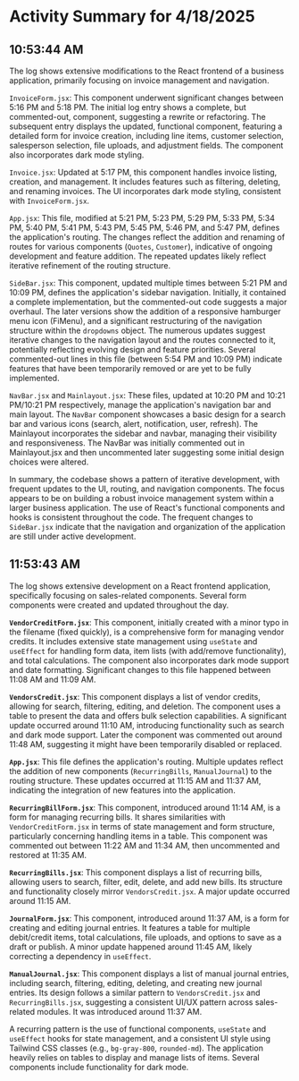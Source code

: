 # Activity Summary for 4/18/2025

## 10:53:44 AM
The log shows extensive modifications to the React frontend of a business application, primarily focusing on invoice management and navigation.

`InvoiceForm.jsx`:  This component underwent significant changes between 5:16 PM and 5:18 PM.  The initial log entry shows a complete, but commented-out, component, suggesting a rewrite or refactoring. The subsequent entry displays the updated, functional component,  featuring a detailed form for invoice creation, including line items, customer selection, salesperson selection, file uploads, and adjustment fields.  The component also incorporates dark mode styling.

`Invoice.jsx`: Updated at 5:17 PM, this component handles invoice listing, creation, and management. It includes features such as filtering, deleting, and renaming invoices.  The UI incorporates dark mode styling, consistent with `InvoiceForm.jsx`.

`App.jsx`: This file, modified at 5:21 PM, 5:23 PM, 5:29 PM, 5:33 PM, 5:34 PM, 5:40 PM, 5:41 PM, 5:43 PM, 5:45 PM, 5:46 PM, and 5:47 PM, defines the application's routing.  The changes reflect the addition and renaming of routes for various components (`Quotes`, `Customer`), indicative of ongoing development and feature addition.  The repeated updates likely reflect iterative refinement of the routing structure.


`SideBar.jsx`:  This component, updated multiple times between 5:21 PM and 10:09 PM, defines the application's sidebar navigation.  Initially, it contained a complete implementation, but the commented-out code suggests a major overhaul.  The later versions show the addition of a responsive hamburger menu icon (FiMenu), and a significant restructuring of the navigation structure within the `dropdowns` object.  The numerous updates suggest iterative changes to the navigation layout and the routes connected to it,  potentially reflecting evolving design and feature priorities.  Several commented-out lines in this file (between 5:54 PM and 10:09 PM) indicate features that have been temporarily removed or are yet to be fully implemented.


`NavBar.jsx` and `Mainlayout.jsx`: These files, updated at 10:20 PM and 10:21 PM/10:21 PM respectively,  manage the application's navigation bar and main layout. The `NavBar` component showcases a basic design for a search bar and various icons (search, alert, notification, user, refresh). The Mainlayout incorporates the sidebar and navbar, managing their visibility and responsiveness. The NavBar was initially commented out in Mainlayout.jsx and then uncommented later suggesting some initial design choices were altered.


In summary, the codebase shows a pattern of iterative development, with frequent updates to the UI, routing, and navigation components.  The focus appears to be on building a robust invoice management system within a larger business application.  The use of React's functional components and hooks is consistent throughout the code.  The frequent changes to `SideBar.jsx` indicate that the navigation and organization of the application are still under active development.


## 11:53:43 AM
The log shows extensive development on a React frontend application, specifically focusing on sales-related components.  Several form components were created and updated throughout the day.


**`VendorCreditForm.jsx`**: This component, initially created with a minor typo in the filename (fixed quickly),  is a comprehensive form for managing vendor credits.  It includes extensive state management using `useState` and `useEffect` for handling form data, item lists (with add/remove functionality), and total calculations.  The component also incorporates dark mode support and date formatting.  Significant changes to this file happened between 11:08 AM and 11:09 AM.


**`VendorsCredit.jsx`**:  This component displays a list of vendor credits, allowing for search, filtering, editing, and deletion. The component uses a table to present the data and offers bulk selection capabilities. A significant update occurred around 11:10 AM, introducing functionality such as search and dark mode support.  Later the component was commented out around 11:48 AM, suggesting it might have been temporarily disabled or replaced.


**`App.jsx`**: This file defines the application's routing.  Multiple updates reflect the addition of new components (`RecurringBills`, `ManualJournal`) to the routing structure. These updates occurred at 11:15 AM and 11:37 AM, indicating the integration of new features into the application.


**`RecurringBillForm.jsx`**: This component, introduced around 11:14 AM, is a form for managing recurring bills.  It shares similarities with `VendorCreditForm.jsx` in terms of state management and form structure, particularly concerning handling items in a table. This component was commented out between 11:22 AM and 11:34 AM, then uncommented and restored at 11:35 AM.


**`RecurringBills.jsx`**: This component displays a list of recurring bills, allowing users to search, filter, edit, delete, and add new bills.  Its structure and functionality closely mirror `VendorsCredit.jsx`. A major update occurred around 11:15 AM.


**`JournalForm.jsx`**: This component, introduced around 11:37 AM, is a form for creating and editing journal entries.  It features a table for multiple debit/credit items,  total calculations, file uploads, and options to save as a draft or publish.  A minor update happened around 11:45 AM, likely correcting a dependency in `useEffect`.


**`ManualJournal.jsx`**:  This component displays a list of manual journal entries, including search, filtering, editing, deleting, and creating new journal entries. Its design follows a similar pattern to `VendorsCredit.jsx` and `RecurringBills.jsx`, suggesting a consistent UI/UX pattern across sales-related modules.  It was introduced around 11:37 AM.


A recurring pattern is the use of functional components, `useState` and `useEffect` hooks for state management, and a consistent UI style using Tailwind CSS classes (e.g., `bg-gray-800`, `rounded-md`).  The application heavily relies on tables to display and manage lists of items.  Several components include functionality for dark mode.
